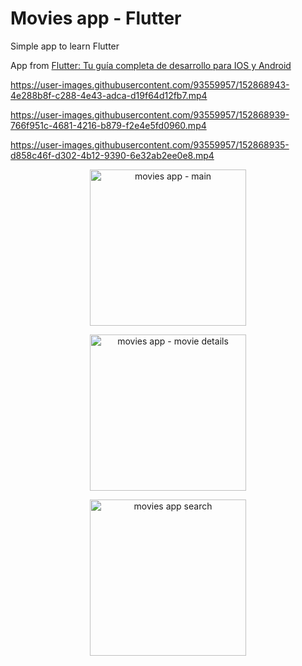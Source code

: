 # Movies app - Flutter

Simple app to learn Flutter

App from [Flutter: Tu guía completa de desarrollo para IOS y Android](https://www.udemy.com/course/flutter-ios-android-fernando-herrera/)

https://user-images.githubusercontent.com/93559957/152868943-4e288b8f-c288-4e43-adca-d19f64d12fb7.mp4

https://user-images.githubusercontent.com/93559957/152868939-766f951c-4681-4216-b879-f2e4e5fd0960.mp4

https://user-images.githubusercontent.com/93559957/152868935-d858c46f-d302-4b12-9390-6e32ab2ee0e8.mp4

<p align="center"><img src="https://user-images.githubusercontent.com/93559957/152864288-5c072487-bd85-483d-8b06-0496beeee58c.jpg" alt="movies app - main" width="250"></p>
<p align="center"><img src="https://user-images.githubusercontent.com/93559957/152864293-2d87cbf3-3600-47e4-b1aa-b8ec1e0c59bd.jpg" alt="movies app - movie details" width="250"></p>
<p align="center"><img src="https://user-images.githubusercontent.com/93559957/152864337-7ded32f4-603a-47cd-ac79-e9e5cc2e2be6.jpg" alt="movies app search" width="250"></p>
